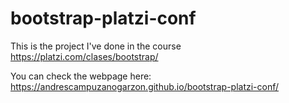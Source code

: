 # bootstrap-platzi-conf
This is the project I've done in the course https://platzi.com/clases/bootstrap/

You can check the webpage here: https://andrescampuzanogarzon.github.io/bootstrap-platzi-conf/


